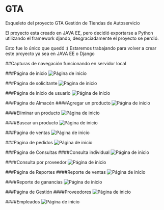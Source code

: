 # GTA
Esqueleto del proyecto GTA
Gestión de Tiendas de Autoservicio

El proyecto esta creado en JAVA EE, pero decidió exportarse a Python utilizando el framework djando, desgraciadamente el proyecto se perdió.

Esto fue lo único que quedó :( 
Estaremos trabajando para volver a crear este proyecto ya sea en JAVA EE o Django

##Capturas de navegación funcionando en servidor local

###Página de inicio
![Página de inicio](images/img1.jpg)


###Página de solicitante
![Página de inicio](images/img2.jpg)
 

###Página de inicio de usuario
![Página de inicio](images/img3.jpg)


###Página de Almacén
####Agregar un producto
![Página de inicio](images/img4.jpg)

####Eliminar un producto
![Página de inicio](images/img5.jpg)

####Buscar un producto
![Página de inicio](images/img6.jpg)


###Página de ventas
![Página de inicio](images/img7.jpg)


###Página de pedidos
![Página de inicio](images/img8.jpg)


###Página de Consultas
####Consulta individual
![Página de inicio](images/img9.jpg)

####Consulta por proveedor
![Página de inicio](images/img10.jpg)


###Página de Reportes
####Reporte de ventas
![Página de inicio](images/img11.jpg)

####Reporte de ganancias
![Página de inicio](images/img12.jpg)


###Página de Gestión
####Proveedores
![Página de inicio](images/img13.jpg)

####Empleados
![Página de inicio](images/img14.jpg)


